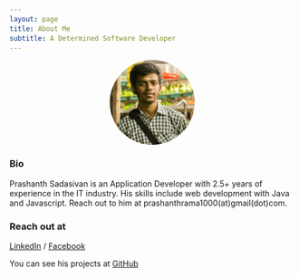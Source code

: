 ```yaml
---
layout: page
title: About Me
subtitle: A Determined Software Developer
---
```


<img src="/author.jpg"
     alt="Prashanth Sadasivan"
     style="display: block;
            margin-left: auto;
            margin-right: auto;
            width:150px;
            height:150px;
            border-radius: 50%;" />

### Bio

Prashanth Sadasivan is an Application Developer with 2.5+ years of experience in the IT industry.
His skills include web development with Java and Javascript. Reach out to him at prashanthrama1000(at)gmail(dot)com.

### Reach out at

[LinkedIn](https://linkedin.com/in/prashanth-sadasivan) /
[Facebook](https://facebook.com/prashsadasivan)

You can see his projects at [GitHub](https://github.com/prashanthrama1000)

